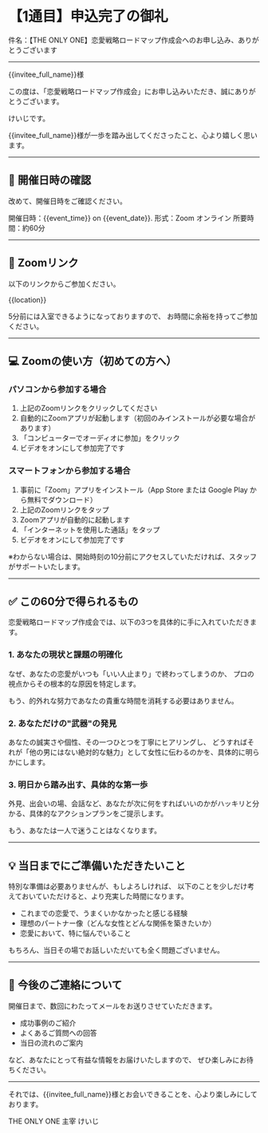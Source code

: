 # 【1通目】申込完了の御礼

件名：【THE ONLY ONE】恋愛戦略ロードマップ作成会へのお申し込み、ありがとうございます

---

{{invitee_full_name}}様

この度は、「恋愛戦略ロードマップ作成会」にお申し込みいただき、誠にありがとうございます。

けいじです。

{{invitee_full_name}}様が一歩を踏み出してくださったこと、心より嬉しく思います。

---

## 📅 開催日時の確認

改めて、開催日時をご確認ください。

開催日時：{{event_time}} on {{event_date}}.
形式：Zoom オンライン
所要時間：約60分

---

## 🔗 Zoomリンク

以下のリンクからご参加ください。

{{location}}

5分前には入室できるようになっておりますので、
お時間に余裕を持ってご参加ください。

---

## 💻 Zoomの使い方（初めての方へ）

### パソコンから参加する場合

1. 上記のZoomリンクをクリックしてください
2. 自動的にZoomアプリが起動します（初回のみインストールが必要な場合があります）
3. 「コンピューターでオーディオに参加」をクリック
4. ビデオをオンにして参加完了です

### スマートフォンから参加する場合

1. 事前に「Zoom」アプリをインストール（App Store または Google Play から無料でダウンロード）
2. 上記のZoomリンクをタップ
3. Zoomアプリが自動的に起動します
4. 「インターネットを使用した通話」をタップ
5. ビデオをオンにして参加完了です

※わからない場合は、開始時刻の10分前にアクセスしていただければ、スタッフがサポートいたします。

---

## ✅ この60分で得られるもの

恋愛戦略ロードマップ作成会では、以下の3つを具体的に手に入れていただきます。

### 1. あなたの現状と課題の明確化

なぜ、あなたの恋愛がいつも「いい人止まり」で終わってしまうのか、
プロの視点からその根本的な原因を特定します。

もう、的外れな努力であなたの貴重な時間を消耗する必要はありません。

### 2. あなただけの"武器"の発見

あなたの誠実さや個性、その一つひとつを丁寧にヒアリングし、
どうすればそれが「他の男にはない絶対的な魅力」として女性に伝わるのかを、具体的に明らかにします。

### 3. 明日から踏み出す、具体的な第一歩

外見、出会いの場、会話など、あなたが次に何をすればいいのかがハッキリと分かる、具体的なアクションプランをご提示します。

もう、あなたは一人で迷うことはなくなります。

---

## 💡 当日までにご準備いただきたいこと

特別な準備は必要ありませんが、もしよろしければ、
以下のことを少しだけ考えておいていただけると、より充実した時間になります。

- これまでの恋愛で、うまくいかなかったと感じる経験
- 理想のパートナー像（どんな女性とどんな関係を築きたいか）
- 恋愛において、特に悩んでいること

もちろん、当日その場でお話しいただいても全く問題ございません。

---

## 📩 今後のご連絡について

開催日まで、数回にわたってメールをお送りさせていただきます。

- 成功事例のご紹介
- よくあるご質問への回答
- 当日の流れのご案内

など、あなたにとって有益な情報をお届けいたしますので、
ぜひ楽しみにお待ちください。

---

それでは、{{invitee_full_name}}様とお会いできることを、心より楽しみにしております。

THE ONLY ONE 主宰
けいじ
